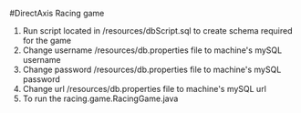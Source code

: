 #DirectAxis Racing game
1. Run script located in  /resources/dbScript.sql to create schema required for the game
2. Change username /resources/db.properties file to machine's mySQL username 
3. Change password /resources/db.properties file to machine's mySQL password 
4. Change url /resources/db.properties file to machine's mySQL url
5. To run the racing.game.RacingGame.java